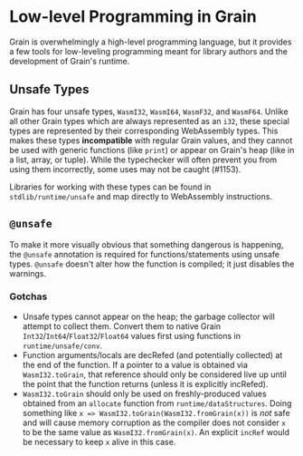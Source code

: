 # Low-level Programming in Grain

Grain is overwhelmingly a high-level programming language, but it provides a few tools for low-leveling programming meant for library authors and the development of Grain's runtime.

## Unsafe Types

Grain has four unsafe types, `WasmI32`, `WasmI64`, `WasmF32`, and `WasmF64`. Unlike all other Grain types which are always represented as an `i32`, these special types are represented by their corresponding WebAssembly types. This makes these types **incompatible** with regular Grain values, and they cannot be used with generic functions (like `print`) or appear on Grain's heap (like in a list, array, or tuple). While the typechecker will often prevent you from using them incorrectly, some uses may not be caught (#1153).

Libraries for working with these types can be found in `stdlib/runtime/unsafe` and map directly to WebAssembly instructions.

## `@unsafe`

To make it more visually obvious that something dangerous is happening, the `@unsafe` annotation is required for functions/statements using unsafe types. `@unsafe` doesn't alter how the function is compiled; it just disables the warnings.

### Gotchas

- Unsafe types cannot appear on the heap; the garbage collector will attempt to collect them. Convert them to native Grain `Int32`/`Int64`/`Float32`/`Float64` values first using functions in `runtime/unsafe/conv`.
- Function arguments/locals are decRefed (and potentially collected) at the end of the function. If a pointer to a value is obtained via `WasmI32.toGrain`, that reference should only be considered live up until the point that the function returns (unless it is explicitly incRefed).
- `WasmI32.toGrain` should only be used on freshly-produced values obtained from an `allocate` function from `runtime/dataStructures`. Doing something like `x => WasmI32.toGrain(WasmI32.fromGrain(x))` is _not_ safe and will cause memory corruption as the compiler does not consider `x` to be the same value as `WasmI32.fromGrain(x)`. An explicit `incRef` would be necessary to keep `x` alive in this case.
